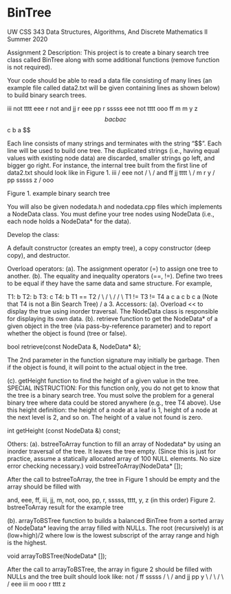 # BinTree

UW CSS 343 Data Structures, Algorithms, And Discrete Mathematics II Summer 2020

Assignment 2 
Description: This project is to create a binary search tree class called BinTree along with some additional functions (remove function is not required).

Your code should be able to read a data file consisting of many lines (an example file called data2.txt will be given containing lines as shown below) to build binary search trees.

iii not tttt eee r not and jj r eee pp r sssss eee not tttt ooo ff m m y z $$ b a c b a c $$ c b a $$

Each line consists of many strings and terminates with the string “$$”. Each line will be used to build one tree. The duplicated strings (i.e., having equal values with existing node data) are discarded, smaller strings go left, and bigger go right. For instance, the internal tree built from the first line of data2.txt should look like in Figure 1. iii /
eee not / \ /
and ff jj tttt \ /
m r y / \
pp sssss z / ooo

Figure 1. example binary search tree

You will also be given nodedata.h and nodedata.cpp files which implements a NodeData class. You must define your tree nodes using NodeData (i.e., each node holds a NodeData* for the data).

Develop the class:

A default constructor (creates an empty tree), a copy constructor (deep copy), and destructor.

Overload operators: (a). The assignment operator (=) to assign one tree to another. (b). The equality and inequality operators (==, !=). Define two trees to be equal if they have the same data and same structure. For example,

T1: b T2: b T3: c T4: b T1 == T2 / \ / \ / / \ T1 != T3 != T4 a c a c b c a (Note that T4 is not a Bin Search Tree) / a 3. Accessors: (a). Overload << to display the true using inorder traversal. The NodeData class is responsible for displaying its own data. (b). retrieve function to get the NodeData* of a given object in the tree (via pass-by-reference parameter) and to report whether the object is found (tree or false).

bool retrieve(const NodeData &, NodeData* &);

The 2nd parameter in the function signature may initially be garbage. Then if the object is found, it will point to the actual object in the tree.

(c). getHeight function to find the height of a given value in the tree. SPECIAL INSTRUCTION: For this function only, you do not get to know that the tree is a binary search tree. You must solve the problem for a general binary tree where data could be stored anywhere (e.g., tree T4 above). Use this height definition: the height of a node at a leaf is 1, height of a node at the next level is 2, and so on. The height of a value not found is zero.

int getHeight (const NodeData &) const;

Others: (a). bstreeToArray function to fill an array of Nodedata* by using an inorder traversal of the tree. It leaves the tree empty. (Since this is just for practice, assume a statically allocated array of 100 NULL elements. No size error checking necessary.)
void bstreeToArray(NodeData* []);

After the call to bstreeToArray, the tree in Figure 1 should be empty and the array should be filled with

and, eee, ff, iii, jj, m, not, ooo, pp, r, sssss, tttt, y, z (in this order) Figure 2. bstreeToArray result for the example tree

(b). arrayToBSTree function to builds a balanced BinTree from a sorted array of NodeData* leaving the array filled with NULLs. The root (recursively) is at (low+high)/2 where low is the lowest subscript of the array range and high is the highest.

void arrayToBSTree(NodeData* []);

After the call to arrayToBSTree, the array in figure 2 should be filled with NULLs and the tree built should look like: not /
ff sssss
/ \ /
and jj pp y \ / \ / \ /
eee iii m ooo r tttt z

